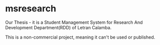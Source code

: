 msresearch
==========

Our Thesis - it is a Student Management System for Research And Development Department(RDD) of Letran Calamba.

This is a non-commercial project, meaning it can't be used or published.

